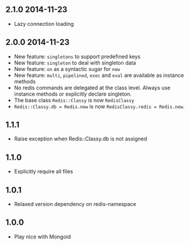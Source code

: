 ## 2.1.0 2014-11-23

  * Lazy connection loading

## 2.0.0 2014-11-23

  * New feature: `singletons` to support predefined keys
  * New feature: `singleton` to deal with singleton data
  * New feature: `on` as a syntactic sugar for `new`
  * New feature: `multi`, `pipelined`, `exec` and `eval` are available as instance methods
  * No redis commands are delegated at the class level. Always use instance methods or explicitly declare singleton.
  * The base class `Redis::Classy` is now `RedisClassy`
  * `Redis::Classy.db = Redis.new` is now `RedisClassy.redis = Redis.new`.

## 1.1.1

  * Raise exception when Redis::Classy.db is not assigned

## 1.1.0

  * Explicitly require all files

## 1.0.1

  * Relaxed version dependency on redis-namespace

## 1.0.0

  * Play nice with Mongoid
